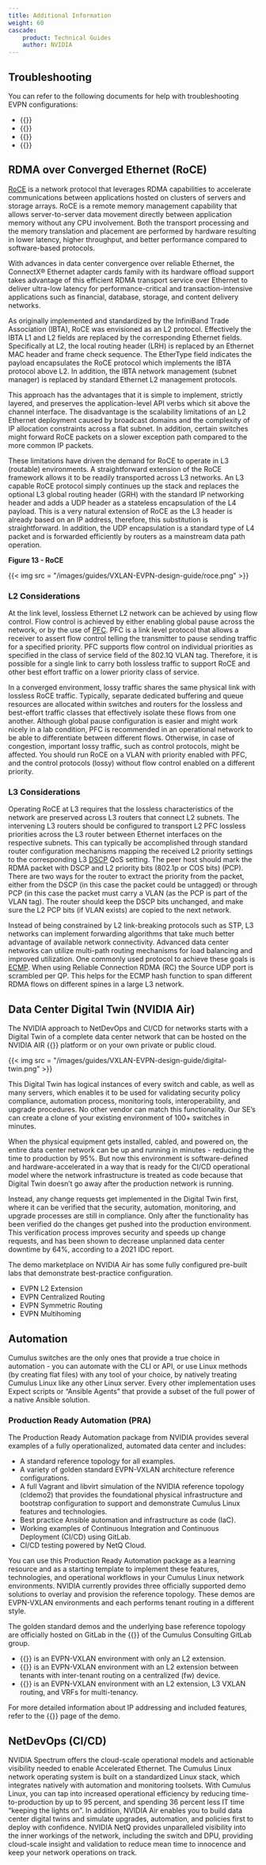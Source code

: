 ```yaml
---
title: Additional Information
weight: 60
cascade:
    product: Technical Guides
    author: NVIDIA
---
```

## Troubleshooting

You can refer to the following documents for help with troubleshooting EVPN configurations:

- {{<exlink url="https://docs.nvidia.com/networking-ethernet-software/cumulus-linux/Network-Virtualization/Ethernet-Virtual-Private-Network-EVPN/Troubleshooting-EVPN/" text="Troubleshooting EVPN">}}
- {{<exlink url="https://docs.nvidia.com/networking-ethernet-software/cumulus-linux/Network-Virtualization/Ethernet-Virtual-Private-Network-EVPN/Inter-subnet-Routing/#verify-configuration" text="EVPN Downstream VNI Configuration">}}
- {{<exlink url="https://docs.nvidia.com/networking-ethernet-software/cumulus-linux/Network-Virtualization/Ethernet-Virtual-Private-Network-EVPN/EVPN-Multihoming/#troubleshooting" text="Troubleshooting EVPN Multihoming">}}
- {{<exlink url="https://docs.nvidia.com/networking-ethernet-software/cumulus-linux/Network-Virtualization/Ethernet-Virtual-Private-Network-EVPN/EVPN-PIM/#verify-evpn-pim" text="Verify EVPN-PIM">}}

## RDMA over Converged Ethernet (RoCE)

<span class="a-tooltip">[RoCE](## "RDMA over Converged Ethernet")</span> is a network protocol that leverages RDMA capabilities to accelerate communications between applications hosted on clusters of servers and storage arrays. RoCE is a remote memory management capability that allows server-to-server data movement directly between application memory without any CPU involvement. Both the transport processing and the memory translation and placement are performed by hardware resulting in lower latency, higher throughput, and better performance compared to software-based protocols. 

With advances in data center convergence over reliable Ethernet, the ConnectX® Ethernet adapter cards family with its hardware offload support takes advantage of this efficient RDMA transport service over Ethernet to deliver ultra-low latency for performance-critical and transaction-intensive applications such as financial, database, storage, and content delivery networks.

As originally implemented and standardized by the InfiniBand Trade Association (IBTA), RoCE was envisioned as an L2 protocol. Effectively the IBTA L1 and L2 fields are replaced by the corresponding Ethernet fields. Specifically at L2, the local routing header (LRH) is replaced by an Ethernet MAC header and frame check sequence. The EtherType field indicates the payload encapsulates the RoCE protocol which implements the IBTA protocol above L2. In addition, the IBTA network management (subnet manager) is replaced by standard Ethernet L2 management protocols.

This approach has the advantages that it is simple to implement, strictly layered, and preserves the application-level API verbs which sit above the channel interface. The disadvantage is the scalability limitations of an L2 Ethernet deployment caused by broadcast domains and the complexity of IP allocation constraints across a flat subnet. In addition, certain switches might forward RoCE packets on a slower exception path compared to the more common IP packets.

These limitations have driven the demand for RoCE to operate in L3 (routable) environments. A straightforward extension of the RoCE framework allows it to be readily transported across L3 networks. An L3 capable RoCE protocol simply continues up the stack and replaces the optional L3 global routing header (GRH) with the standard IP networking header and adds a UDP header as a stateless encapsulation of the L4 payload. This is a very natural extension of RoCE as the L3 header is already based on an IP address, therefore, this substitution is straightforward. In addition, the UDP encapsulation is a standard type of L4 packet and is forwarded efficiently by routers as a mainstream data path operation.

**Figure 13 - RoCE**

{{< img src = "/images/guides/VXLAN-EVPN-design-guide/roce.png" >}}

### L2 Considerations

At the link level, lossless Ethernet L2 network can be achieved by using flow control. Flow control is achieved by either enabling global pause across the network, or by the use of <span class="a-tooltip">[PFC](## "priority flow control")</span>. PFC is a link level protocol that allows a receiver to assert flow control telling the transmitter to pause sending traffic for a specified priority. PFC supports flow control on individual priorities as specified in the class of service field of the 802.1Q VLAN tag. Therefore, it is possible for a single link to carry both lossless traffic to support RoCE and other best effort traffic on a lower priority class of service.

In a converged environment, lossy traffic shares the same physical link with lossless RoCE traffic. Typically, separate dedicated buffering and queue resources are allocated within switches and routers for the lossless and best-effort traffic classes that effectively isolate these flows from one another. Although global pause configuration is easier and might work nicely in a lab condition, PFC is recommended in an operational network to be able to differentiate between different flows. Otherwise, in case of congestion, important lossy traffic, such as control protocols, might be affected. You should run RoCE on a VLAN with priority enabled with PFC, and the control protocols (lossy) without flow control enabled on a different priority.

### L3 Considerations

Operating RoCE at L3 requires that the lossless characteristics of the network are preserved across L3 routers that connect L2 subnets. The intervening L3 routers should be configured to transport L2 PFC lossless priorities across the L3 router between Ethernet interfaces on the respective subnets. This can typically be accomplished through standard router configuration mechanisms mapping the received L2 priority settings to the corresponding L3 <span class="a-tooltip">[DSCP](## "Differentiated Serviced Code Point")</span> QoS setting. The peer host should mark the RDMA packet with DSCP and L2 priority bits (802.1p or COS bits) (PCP). There are two ways for the router to extract the priority from the packet, either from the DSCP (in this case the packet could be untagged) or through PCP (in this case the packet must carry a VLAN (as the PCP is part of the VLAN tag). The router should keep the DSCP bits unchanged, and make sure the L2 PCP bits (if VLAN exists) are copied to the next network.

Instead of being constrained by L2 link-breaking protocols such as STP, L3 networks can implement forwarding algorithms that take much better advantage of available network connectivity. Advanced data center networks can utilize multi-path routing mechanisms for load balancing and improved utilization. One commonly used protocol to achieve these goals is <span class="a-tooltip">[ECMP](## "Equal Cost Multiple Path")</span>. When using Reliable Connection RDMA (RC) the Source UDP port is scrambled per QP. This helps for the ECMP hash function to span different RDMA flows on different spines in a large L3 network.

## Data Center Digital Twin (NVIDIA Air)

The NVIDIA approach to NetDevOps and CI/CD for networks starts with a Digital Twin of a complete data center network that can be hosted on the NVIDIA AIR {{<exlink url="https://air.nvidia.com" text="(air.nvidia.com)">}} platform or on your own private or public cloud.

{{< img src = "/images/guides/VXLAN-EVPN-design-guide/digital-twin.png" >}}

This Digital Twin has logical instances of every switch and cable, as well as many servers, which enables it to be used for validating security policy compliance, automation process, monitoring tools, interoperability, and upgrade procedures. No other vendor can match this functionality. Our SE’s can create a clone of your existing environment of 100+ switches in minutes.

When the physical equipment gets installed, cabled, and powered on, the entire data center network can be up and running in minutes - reducing the time to production by 95%. But now this environment is software-defined and hardware-accelerated in a way that is ready for the CI/CD operational model where the network infrastructure is treated as code because that Digital Twin doesn’t go away after the production network is running.

Instead, any change requests get implemented in the Digital Twin first, where it can be verified that the security, automation, monitoring, and upgrade processes are still in compliance. Only after the functionality has been verified do the changes get pushed into the production environment. This verification process improves security and speeds up change requests, and has been shown to decrease unplanned data center downtime by 64%, according to a 2021 IDC report.

The demo marketplace on NVIDIA Air has some fully configured pre-built labs that demonstrate best-practice configuration.
- EVPN L2 Extension
- EVPN Centralized Routing
- EVPN Symmetric Routing
- EVPN Multihoming

## Automation

Cumulus switches are the only ones that provide a true choice in automation - you can automate with the CLI or API, or use Linux methods (by creating flat files) with any tool of your choice, by natively treating Cumulus Linux like any other Linux server. Every other implementation uses Expect scripts or “Ansible Agents” that provide a subset of the full power of a native Ansible solution.

### Production Ready Automation (PRA)

The Production Ready Automation package from NVIDIA provides several examples of a fully operationalized, automated data center and includes:
- A standard reference topology for all examples.
- A variety of golden standard EVPN-VXLAN architecture reference configurations.
- A full Vagrant and libvirt simulation of the NVIDIA reference topology (cldemo2) that provides the foundational physical infrastructure and bootstrap configuration to support and demonstrate Cumulus Linux features and technologies.
- Best practice Ansible automation and infrastructure as code (IaC).
- Working examples of Continuous Integration and Continuous Deployment (CI/CD) using GitLab.
- CI/CD testing powered by NetQ Cloud.

You can use this Production Ready Automation package as a learning resource and as a starting template to implement these features, technologies, and operational workflows in your Cumulus Linux network environments. NVIDIA currently provides three officially supported demo solutions to overlay and provision the reference topology. These demos are EVPN-VXLAN environments and each performs tenant routing in a different style.

The golden standard demos and the underlying base reference topology are officially hosted on GitLab in the {{<exlink url="https://gitlab.com/cumulus-consulting/goldenturtle" text="Golden Turtle folder ">}} of the Cumulus Consulting GitLab group.
- {{<exlink url="https://gitlab.com/cumulus-consulting/goldenturtle/dc_configs_vxlan_evpnl2only" text="EVPN L2 Only">}} is an EVPN-VXLAN environment with only an L2 extension.
- {{<exlink url="https://gitlab.com/cumulus-consulting/goldenturtle/dc_configs_vxlan_evpncent" text="EVPN Centralized Routing">}} is an EVPN-VXLAN environment with an L2 extension between tenants with inter-tenant routing on a centralized (fw) device.
- {{<exlink url="https://gitlab.com/cumulus-consulting/goldenturtle/dc_configs_vxlan_evpnsym" text="EVPN Symmetric Mode">}} is an EVPN-VXLAN environment with an L2 extension, L3 VXLAN routing, and VRFs for multi-tenancy.

For more detailed information about IP addressing and included features, refer to the {{<exlink url="https://gitlab.com/cumulus-consulting/goldenturtle" text="README">}} page of the demo.

## NetDevOps (CI/CD)

NVIDIA Spectrum offers the cloud-scale operational models and actionable visibility needed to enable Accelerated Ethernet. The Cumulus Linux network operating system is built on a standardized Linux stack, which integrates natively with automation and monitoring toolsets. With Cumulus Linux, you can tap into increased operational efficiency by reducing time-to-production by up to 95 percent, and spending 36 percent less IT time “keeping the lights on”. In addition, NVIDIA Air enables you to build data center digital twins and simulate upgrades, automation, and policies first to deploy with confidence. NVIDIA NetQ provides unparalleled visibility into the inner workings of the network, including the switch and DPU, providing cloud-scale insight and validation to reduce mean time to innocence and keep your network operations on track.
